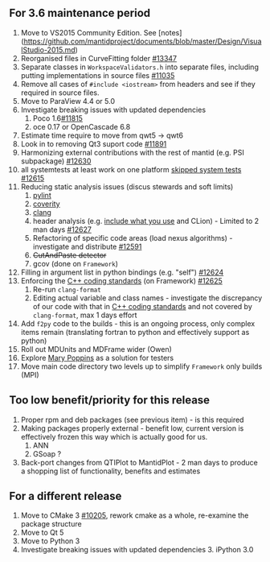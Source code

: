 For 3.6 maintenance period
--------------------------
1. Move to VS2015 Community Edition. See [notes] (https://github.com/mantidproject/documents/blob/master/Design/VisualStudio-2015.md)
1. Reorganised files in CurveFitting folder [#13347](https://github.com/mantidproject/mantid/issues/13347)
1. Separate classes in `WorkspaceValidators.h` into separate files, including putting implementations in source files [#11035](https://github.com/mantidproject/mantid/issues/11035)
1. Remove all cases of `#include <iostream>` from headers and see if they required in source files.
1. Move to ParaView 4.4 or 5.0
1. Investigate breaking issues with updated dependencies
    1. Poco 1.6[#11815](http://github.com/mantidproject/mantid/issues/11815)
    2. oce 0.17 or OpenCascade 6.8
1. Estimate time require to move from qwt5 -> qwt6
1. Look in to removing Qt3 suport code [#11891](https://github.com/mantidproject/mantid/issues/11891)
1. Harmonizing external contributions with the rest of mantid (e.g. PSI subpackage) [#12630](https://github.com/mantidproject/mantid/issues/12630)
1. all systemtests at least work on one platform [skipped system tests](http://developer.mantidproject.org/systemtests/) [#12615](https://github.com/mantidproject/mantid/issues/12615)
1. Reducing static analysis issues (discus stewards and soft limits)
   1. [pylint](http://builds.mantidproject.org/job/pylint_master)
   2. [coverity](https://scan.coverity.com/projects/335)
   3. [clang](http://builds.mantidproject.org/job/master_clean-clang/)
   6. header analysis (e.g. [include what you use](http://www.mantidproject.org/IWYU) and CLion) - Limited to 2 man days [#12627](https://github.com/mantidproject/mantid/issues/12627)
   7. Refactoring of specific code areas (load nexus algorithms) - investigate and distribute [#12591](http://github.com/mantidproject/mantid/issues/12591)
   4. ~~CutAndPaste detector~~
   5. gcov (done on `Framework`)
1. Filling in argument list in python bindings (e.g. "self") [#12624](http://github.com/mantidproject/mantid/issues/12624)
1. Enforcing the [C++ coding standards](http://www.mantidproject.org/C%2B%2B_Coding_Standards) (on Framework) [#12625](http://github.com/mantidproject/mantid/issues/12625)
   1. Re-run `clang-format`
   1. Editing actual variable and class names - investigate the discrepancy of our code with that in [C++ coding standards](http://www.mantidproject.org/C%2B%2B_Coding_Standards) and not covered by `clang-format`, max 1 days effort
1. Add `f2py` code to the builds - this is an ongoing process, only complex items remain (translating fortran to python and effectively support as python)
1. Roll out MDUnits and MDFrame wider (Owen)
1. Explore [Mary Poppins](https://github.com/mary-poppins/mary-poppins) as a solution for testers
2. Move main code directory two levels up to simplify `Framework` only builds (MPI)

Too low benefit/priority for this release
-----------------------------------------
1. Proper rpm and deb packages (see previous item) - is this required
1. Making packages properly external - benefit low, current version is effectively frozen this way which is actually good for us.
   1. ANN
   2. GSoap ?
1. Back-port changes from QTIPlot to MantidPlot - 2 man days to produce a shopping list of functionality, benefits and estimates

   
For a different release
-----------------------
1. Move to CMake 3 [#10205](http://github.com/mantidproject/mantid/issues/10205), rework cmake as a whole, re-examine the package structure
1. Move to Qt 5
1. Move to Python 3
1. Investigate breaking issues with updated dependencies
    3. iPython 3.0
